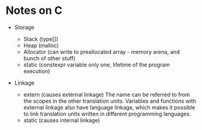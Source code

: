# Notes on C

- Storage
    - Stack (type[])
    - Heap (malloc)
    - Allocator (can write to preallocated array - memory arena, and bunch of other stuff)
    - static (constexpr variable only one, lifetime of the program execution)

- Linkage
    - extern (causes external linkage) The name can be referred to from the scopes in the other translation units. Variables and functions with external linkage also have language linkage, which makes it possible to link translation units written in different programming languages.
    - static (causes internal linkage)
